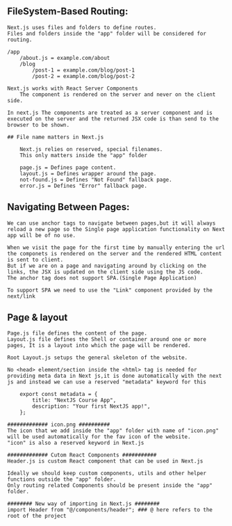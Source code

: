 ## FileSystem-Based Routing:

    Next.js uses files and folders to define routes.
    Files and folders inside the "app" folder will be considered for routing.

    /app
        /about.js = example.com/about
        /blog
            /post-1 = example.com/blog/post-1
            /post-2 = example.com/blog/post-2

    Next.js works with React Server Components
        The component is rendered on the server and never on the client side.

    In next.js The components are treated as a server component and is executed on the server and the returned JSX code is than send to the browser to be shown.

    ## File name matters in Next.js

        Next.js relies on reserved, special filenames.
        This only matters inside the "app" folder

        page.js = Defines page content.
        layout.js = Defines wrapper around the page.
        not-found.js = Defines "Not Found" fallback page.
        error.js = Defines "Error" fallback page.

## Navigating Between Pages:

    We can use anchor tags to navigate between pages,but it will always reload a new page so the Single page application functionality on Next app will be of no use.

    When we visit the page for the first time by manually entering the url the componets is rendered on the server and the rendered HTML content is sent to client.
    But if we are on a page and navigating around by clicking on the links, the JSX is updated on the client side using the JS code.
    The anchor tag does not support SPA.(Single Page Application)

    To support SPA we need to use the "Link" component provided by the next/link

## Page & layout

    Page.js file defines the content of the page.
    Layout.js file defines the Shell or container around one or more pages, It is a layout into which the page will be rendered.

    Root Layout.js setups the general skeleton of the website.

    No <head> element/section inside the <html> tag is needed for providing meta data in Next js,it is done automatically with the next js and instead we can use a reserved "metadata" keyword for this

        export const metadata = {
            title: "NextJS Course App",
            description: "Your first NextJS app!",
        };

    ############# icon.png ##########
    The icon that we add inside the "app" folder with name of "icon.png" will be used automatically for the fav icon of the website.
    "icon" is also a reserved keyword in Next.js

    ############# Cutom React Components ###########
    Header.js is custom React component that can be used in Next.js

    Ideally we should keep custom components, utils and other helper functions outside the "app" folder.
    Only routing related Components should be present inside the "app" folder.

    ######## New way of importing in Next.js ########
    import Header from "@/components/header"; ### @ here refers to the root of the project
